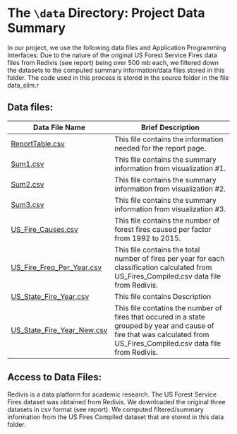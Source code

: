# The `\data` Directory: Project Data Summary 

In our project, we use the following data files and Application Programming Interfaces:
Due to the nature of the original US Forest Service Fires data files from Redivis (see report) being over 500 mb each, we filtered down the datasets to the computed summary information/data files stored in this folder. The code used in this process is stored in the source folder in the file data_slim.r

## Data files:
|Data File Name | Brief Description|
|---------------| -----------------|
|[ReportTable.csv](./ReportTable.csv) | This file contains the information needed for the report page.
|[Sum1.csv](./Sum1.csv) | This file contains the summary information from visualization #1.
|[Sum2.csv](./Sum2.csv) | This file contains the summary information from visualization #2.
|[Sum3.csv](./Sum3.csv) | This file contains the summary information from visualization #3.
|[US_Fire_Causes.csv](./US_Fire_Causes.csv) | This file contains the number of forest fires caused per factor from 1992 to 2015.
|[US_Fire_Freq_Per_Year.csv](./US_Fire_Freq_Per_Year.csv) | This file contains the total number of fires per year for each classification calculated from US_Fires_Compiled.csv data file from Redivis.
|[US_State_Fire_Year.csv](./US_State_Fire_Year.csv) | This file contains Description
|[US_State_Fire_Year_New.csv](./US_State_Fire_Year_New.csv) | This file contatins the number of fires that occured in a state grouped by year and cause of fire that was calculated from US_Fires_Compiled.csv data file from Redivis.


## Access to Data Files:
Redivis is a data platform for academic research. The US Forest Service Fires dataset was obtained from Redivis. We downloaded the original three datasets in csv format (see report). We computed filtered/summary information from the US Fires Compiled dataset that are stored in this data folder.



